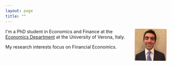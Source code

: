 ```yaml
---
layout: page
title: ""
---
```


<img src="foto Linkedin copia 2.jpg" align="right" margin="16" width="100"/>

I'm a PhD student in Economics and Finance at the [Economics Department](https://www.dse.univr.it) at the University of Verona, Italy. 

My research interests focus on Financial Economics.

